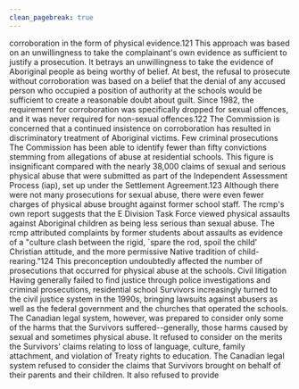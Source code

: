```yaml
---
clean_pagebreak: true
---
```


corroboration in the form of physical evidence.121 This approach was based on an unwillingness to take the complainant's own evidence as sufficient to justify a prosecution. It betrays an unwillingness to take the evidence of Aboriginal people as being worthy of belief. At best, the refusal to prosecute without corroboration was based on a belief that the denial of any accused person who occupied a position of authority at the schools would be sufficient to create a reasonable doubt about guilt.
Since 1982, the requirement for corroboration was specifically dropped for sexual offences, and it was never required for non-sexual offences.122 The Commission is concerned that a continued insistence on corroboration has resulted in discriminatory treatment of Aboriginal victims.
Few criminal prosecutions
The Commission has been able to identify fewer than fifty convictions stemming from allegations of abuse at residential schools. This figure is insignificant compared with the nearly 38,000 claims of sexual and serious physical abuse that were submitted as part of the Independent Assessment Process (iap), set up under the Settlement Agreement.123
Although there were not many prosecutions for sexual abuse, there were even fewer charges of physical abuse brought against former school staff. The rcmp's own report suggests that the E Division Task Force viewed physical assaults against Aboriginal children as being less serious than sexual abuse. The rcmp attributed complaints by former students about assaults as evidence of a "culture clash between the rigid, `spare the rod, spoil the child' Christian attitude, and the more permissive Native tradition of child-rearing."124 This preconception undoubtedly affected the number of prosecutions that occurred for physical abuse at the schools.
Civil litigation
Having generally failed to find justice through police investigations and criminal prosecutions, residential school Survivors increasingly turned to the civil justice system in the 1990s, bringing lawsuits against abusers as well as the federal government and the churches that operated the schools. The Canadian legal system, however, was prepared to consider only some of the harms that the Survivors suffered--generally, those harms caused by sexual and sometimes physical abuse. It refused to consider on the merits the Survivors' claims relating to loss of language, culture, family attachment, and violation of Treaty rights to education. The Canadian legal system refused to consider the claims that Survivors brought on behalf of their parents and their children. It also refused to provide
